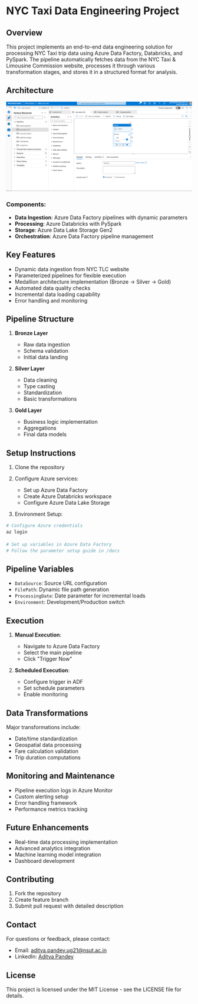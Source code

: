 # NYC Taxi Data Engineering Project

## Overview
This project implements an end-to-end data engineering solution for processing NYC Taxi trip data using Azure Data Factory, Databricks, and PySpark. The pipeline automatically fetches data from the NYC Taxi & Limousine Commission website, processes it through various transformation stages, and stores it in a structured format for analysis.

## Architecture
![Architecture Diagram](architecture.png)

### Components:
- **Data Ingestion**: Azure Data Factory pipelines with dynamic parameters
- **Processing**: Azure Databricks with PySpark
- **Storage**: Azure Data Lake Storage Gen2
- **Orchestration**: Azure Data Factory pipeline management

## Key Features
- Dynamic data ingestion from NYC TLC website
- Parameterized pipelines for flexible execution
- Medallion architecture implementation (Bronze → Silver → Gold)
- Automated data quality checks
- Incremental data loading capability
- Error handling and monitoring

## Pipeline Structure
1. **Bronze Layer**
   - Raw data ingestion
   - Schema validation
   - Initial data landing

2. **Silver Layer**
   - Data cleaning
   - Type casting
   - Standardization
   - Basic transformations

3. **Gold Layer**
   - Business logic implementation
   - Aggregations
   - Final data models

## Setup Instructions
1. Clone the repository
2. Configure Azure services:
   - Set up Azure Data Factory
   - Create Azure Databricks workspace
   - Configure Azure Data Lake Storage

3. Environment Setup:
```bash
# Configure Azure credentials
az login

# Set up variables in Azure Data Factory
# Follow the parameter setup guide in /docs
```

## Pipeline Variables
- `DataSource`: Source URL configuration
- `FilePath`: Dynamic file path generation
- `ProcessingDate`: Date parameter for incremental loads
- `Environment`: Development/Production switch

## Execution
1. **Manual Execution**:
   - Navigate to Azure Data Factory
   - Select the main pipeline
   - Click "Trigger Now"

2. **Scheduled Execution**:
   - Configure trigger in ADF
   - Set schedule parameters
   - Enable monitoring

## Data Transformations
Major transformations include:
- Date/time standardization
- Geospatial data processing
- Fare calculation validation
- Trip duration computations

## Monitoring and Maintenance
- Pipeline execution logs in Azure Monitor
- Custom alerting setup
- Error handling framework
- Performance metrics tracking

## Future Enhancements
- Real-time data processing implementation
- Advanced analytics integration
- Machine learning model integration
- Dashboard development

## Contributing
1. Fork the repository
2. Create feature branch
3. Submit pull request with detailed description

## Contact
For questions or feedback, please contact:
- Email: aditya.pandey.ug21@nsut.ac.in
- LinkedIn: [Aditya Pandey](https://www.linkedin.com/in/aditya-pandey-98562522a/)

## License
This project is licensed under the MIT License - see the LICENSE file for details.
